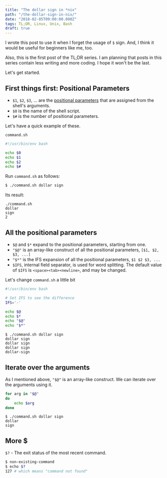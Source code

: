 ```yaml
---
title: "The dollar sign in *nix"
path: "/the-dollar-sign-in-nix/"
date: "2018-02-05T09:00:00.000Z"
tags: TL;DR, Linux, Unix, Bash
draft: true
---
```


I wrote this post to use it when I forget the usage of `$` sign.
And, I think it would be useful for beginners like me, too.

Also, this is the first post of the TL;DR series. I am planning that posts
in this series contain less writing and more coding. I hope it won't be the last.

Let's get started.

## First things first: Positional Parameters

* `$1`, `$2`, `$3`, ... are the [positional parameters][0] that are assigned from the shell's arguments.
* `$0` is the name of the shell script.
* `$#` is the number of positional parameters.

Let's have a quick example of these.

`command.sh`
```bash
#!/usr/bin/env bash

echo $0
echo $1
echo $2
echo $#
```

Run `command.sh` as follows:

```bash
$ ./command.sh dollar sign
```

Its result:

```
./command.sh
dollar
sign
2
```

## All the positional parameters

* `$@` and `$*` expand to the positional parameters, starting from one.
* `"$@"` is an array-like construct of all the positional parameters, `[$1, $2, $3, ...]`
* `"$*"` is the IFS expansion of all the positional parameters, `$1 $2 $3, ...`
* `$IFS`, internal field separator, is used for word splitting. The default value of `$IFS` is `<space><tab><newline>`, and may be changed.

Let's change `command.sh` a little bit

```bash
#!/usr/bin/env bash

# Set IFS to see the difference
IFS='-' 

echo $@
echo $*
echo "$@"
echo "$*"
```

```
$ ./command.sh dollar sign
dollar sign
dollar sign
dollar sign
dollar-sign
```

## Iterate over the arguments

As I mentioned above, `"$@"` is an array-like construct. We can iterate over the arguments using it.

```bash
for arg in "$@"
do
    echo $arg
done
```

```
$ ./command.sh dollar sign
dollar
sign
```


## More $

`$?` - The exit status of the most recent command.

```bash
$ non-existing-command
$ echo $?
127 # which means "command not found"
```

[0]: https://www.gnu.org/software/bash/manual/html_node/Positional-Parameters.html
[1]: http://pubs.opengroup.org/onlinepubs/9699919799/utilities/V3_chap02.html#tag_18_05_02
[2]: https://stackoverflow.com/questions/5163144/what-are-the-special-dollar-sign-shell-variables
[3]: https://bash.cyberciti.biz/guide/$IFS
[4]: https://stackoverflow.com/questions/255898/how-to-iterate-over-arguments-in-a-bash-script
[5]: http://tldp.org/LDP/abs/html/exitcodes.html
